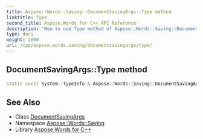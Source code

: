 ```yaml
---
title: Aspose::Words::Saving::DocumentSavingArgs::Type method
linktitle: Type
second_title: Aspose.Words for C++ API Reference
description: 'How to use Type method of Aspose::Words::Saving::DocumentSavingArgs class in C++.'
type: docs
weight: 1000
url: /cpp/aspose.words.saving/documentsavingargs/type/
---
```

## DocumentSavingArgs::Type method




```cpp
static const System::TypeInfo & Aspose::Words::Saving::DocumentSavingArgs::Type()
```

## See Also

* Class [DocumentSavingArgs](../)
* Namespace [Aspose::Words::Saving](../../)
* Library [Aspose.Words for C++](../../../)
